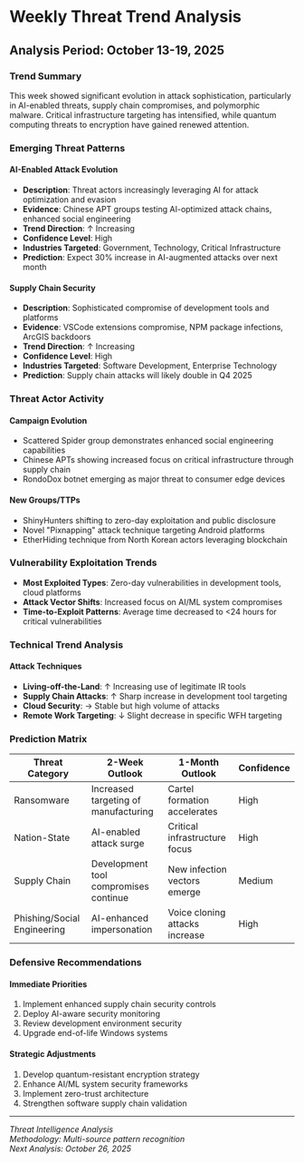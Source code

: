 # Weekly Threat Trend Analysis
## Analysis Period: October 13-19, 2025

### Trend Summary
This week showed significant evolution in attack sophistication, particularly in AI-enabled threats, supply chain compromises, and polymorphic malware. Critical infrastructure targeting has intensified, while quantum computing threats to encryption have gained renewed attention.

### Emerging Threat Patterns
#### AI-Enabled Attack Evolution
- **Description**: Threat actors increasingly leveraging AI for attack optimization and evasion
- **Evidence**: Chinese APT groups testing AI-optimized attack chains, enhanced social engineering
- **Trend Direction**: ↑ Increasing
- **Confidence Level**: High
- **Industries Targeted**: Government, Technology, Critical Infrastructure
- **Prediction**: Expect 30% increase in AI-augmented attacks over next month

#### Supply Chain Security
- **Description**: Sophisticated compromise of development tools and platforms
- **Evidence**: VSCode extensions compromise, NPM package infections, ArcGIS backdoors
- **Trend Direction**: ↑ Increasing
- **Confidence Level**: High
- **Industries Targeted**: Software Development, Enterprise Technology
- **Prediction**: Supply chain attacks will likely double in Q4 2025

### Threat Actor Activity
#### Campaign Evolution
- Scattered Spider group demonstrates enhanced social engineering capabilities
- Chinese APTs showing increased focus on critical infrastructure through supply chain
- RondoDox botnet emerging as major threat to consumer edge devices

#### New Groups/TTPs
- ShinyHunters shifting to zero-day exploitation and public disclosure
- Novel "Pixnapping" attack technique targeting Android platforms
- EtherHiding technique from North Korean actors leveraging blockchain

### Vulnerability Exploitation Trends
- **Most Exploited Types**: Zero-day vulnerabilities in development tools, cloud platforms
- **Attack Vector Shifts**: Increased focus on AI/ML system compromises
- **Time-to-Exploit Patterns**: Average time decreased to <24 hours for critical vulnerabilities

### Technical Trend Analysis
#### Attack Techniques
- **Living-off-the-Land**: ↑ Increasing use of legitimate IR tools
- **Supply Chain Attacks**: ↑ Sharp increase in development tool targeting
- **Cloud Security**: → Stable but high volume of attacks
- **Remote Work Targeting**: ↓ Slight decrease in specific WFH targeting

### Prediction Matrix
| Threat Category | 2-Week Outlook | 1-Month Outlook | Confidence |
|----------------|----------------|-----------------|------------|
| Ransomware | Increased targeting of manufacturing | Cartel formation accelerates | High |
| Nation-State | AI-enabled attack surge | Critical infrastructure focus | High |
| Supply Chain | Development tool compromises continue | New infection vectors emerge | Medium |
| Phishing/Social Engineering | AI-enhanced impersonation | Voice cloning attacks increase | High |

### Defensive Recommendations
#### Immediate Priorities
1. Implement enhanced supply chain security controls
2. Deploy AI-aware security monitoring
3. Review development environment security
4. Upgrade end-of-life Windows systems

#### Strategic Adjustments
1. Develop quantum-resistant encryption strategy
2. Enhance AI/ML system security frameworks
3. Implement zero-trust architecture
4. Strengthen software supply chain validation

---
*Threat Intelligence Analysis*  
*Methodology: Multi-source pattern recognition*  
*Next Analysis: October 26, 2025*
